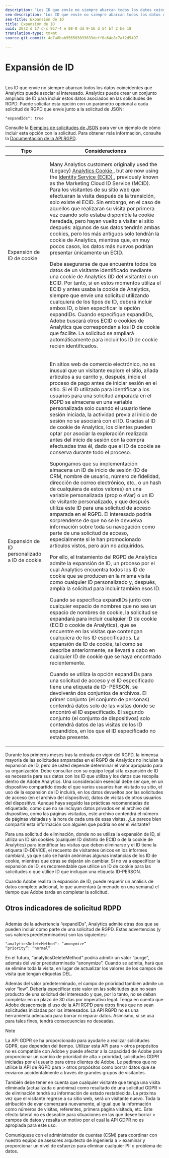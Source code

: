 ```yaml
---
description: 'Los ID que envíe no siempre abarcan todos los datos coincidentes que Analytics puede asociar al interesado. Analytics puede crear un conjunto ampliado de ID para incluir estos datos asociados en las solicitudes de RGPD. Puede solicitar esta opción con un parámetro opcional a cada solicitud de RGPD que envíe junto a la solicitud de JSON '
seo-description: 'Los ID que envíe no siempre abarcan todos los datos coincidentes que Analytics puede asociar al interesado. Analytics puede crear un conjunto ampliado de ID para incluir estos datos asociados en las solicitudes de RGPD. Puede solicitar esta opción con un parámetro opcional a cada solicitud de RGPD que envíe junto a la solicitud de JSON '
seo-title: Expansión de ID
title: Expansión de ID
uuid: 2672 d 17 d-c 957-4 e 08-8 dd 9-16 d 54 bf 2 be 18
translation-type: tm+mt
source-git-commit: 4e7a8bab956503093633deff0a64e8c7af2d5497

---
```



# Expansión de ID
#

Los ID que envíe no siempre abarcan todos los datos coincidentes que Analytics puede asociar al interesado. Analytics puede crear un conjunto ampliado de ID para incluir estos datos asociados en las solicitudes de RGPD. Puede solicitar esta opción con un parámetro opcional a cada solicitud de RGPD que envíe junto a la solicitud de JSON:

```
"expandIds": true
```

Consulte la [Ejemplos de solicitudes de JSON](../../admin/c-data-governance/gdpr-submit-access-delete.md#section_DB9DE6492FE740918F91D413E7BAB88F) para ver un ejemplo de cómo incluir esta opción con la solicitud. Para obtener más información, consulte la [Documentación de la API RGPD](https://www.adobe.io/apis/cloudplatform/gdpr/docs/alldocs.html#!api-specification/markdown/narrative/gdpr/use-cases/gdpr-api-overview.md).

<table id="table_A10CA8DC8C1643CF84A4DF30A6740D51"> 
 <thead> 
  <tr> 
   <th colname="col1" class="entry"> Tipo </th> 
   <th colname="col2" class="entry"> Consideraciones </th> 
  </tr> 
 </thead>
 <tbody> 
  <tr> 
   <td colname="col1"> <p>Expansión de ID de cookie </p> </td> 
   <td colname="col2"> <p>Many Analytics customers originally used the (Legacy) <a href="https://marketing.adobe.com/resources/help/en_US/whitepapers/cookies/cookies_analytics.html" format="html" scope="external"> Analytics Cookie </a>, but are now using the <a href="https://marketing.adobe.com/resources/help/en_US/mcvid/" format="https" scope="external"> Identity Service (ECID) </a>, previously known as the Marketing Cloud ID Service (MCID). Para los visitantes de su sitio web que efectuaran la visita después de la transición, solo existe el ECID. Sin embargo, en el caso de aquellos que realizaran su visita por primera vez cuando solo estaba disponible la cookie heredada, pero hayan vuelto a visitar el sitio después: algunos de sus datos tendrán ambas cookies, pero los más antiguos solo tendrán la cookie de Analytics, mientras que, en muy pocos casos, los datos más nuevos podrían presentar únicamente un ECID. </p> <p>Debe asegurarse de que encuentra todos los datos de un visitante identificado mediante una cookie de Analytics (ID del visitante) o un ECID. Por tanto, si en estos momentos utiliza el ECID y antes usaba la cookie de Analytics, siempre que envíe una solicitud utilizando cualquiera de los tipos de ID, deberá incluir ambos ID, o bien especificar la opción expandIDs. Cuando especifique expandIDs, Adobe buscará otros ECID o cookies de Analytics que correspondan a los ID de cookie que facilite. La solicitud se ampliará automáticamente para incluir los ID de cookie recién identificados. </p> </td> 
  </tr> 
  <tr> 
   <td colname="col1"> <p>Expansión de ID personalizado a ID de cookie </p> </td> 
   <td colname="col2"> <p>En sitios web de comercio electrónico, no es inusual que un visitante explore el sitio, añada artículos a su carrito y, después, inicie el proceso de pago antes de iniciar sesión en el sitio. Si el ID utilizado para identificar a los usuarios para una solicitud amparada en el RGPD se almacena en una variable personalizada solo cuando el usuario tiene sesión iniciada, la actividad previa al inicio de sesión no se asociará con el ID. Gracias al ID de cookie de Analytics, los clientes pueden optar por asociar la exploración realizada antes del inicio de sesión con la compra efectuadas tras él, dado que el ID de cookie se conserva durante todo el proceso. </p> <p>Supongamos que su implementación almacena un ID de inicio de sesión (ID de CRM, nombre de usuario, número de fidelidad, dirección de correo electrónico, etc., o un hash de cualquiera de estos valores) en una variable personalizada (prop o eVar) o un ID de visitante personalizado, y que después utiliza este ID para una solicitud de acceso amparada en el RGPD. El interesado podría sorprenderse de que no se le devuelva información sobre toda su navegación como parte de una solicitud de acceso, especialmente si le han promocionado artículos vistos, pero aún no adquiridos. </p> <p>Por ello, el tratamiento del RGPD de Analytics admite la expansión de ID, un proceso por el cual Analytics encuentra todos los ID de cookie que se producen en la misma visita como cualquier ID personalizado y, después, amplía la solicitud para incluir también esos ID. </p> <p>Cuando se especifica expandIDs junto con cualquier espacio de nombres que no sea un espacio de nombres de cookie, la solicitud se expandará para incluir cualquier ID de cookie (ECID o cookie de Analytics), que se encuentre en las visitas que contengan cualquiera de los ID especificados. La expansión de ID de cookie, tal como se describe anteriormente, se llevará a cabo en cualquier ID de cookie que se haya encontrado recientemente. </p> <p>Cuando se utiliza la opción expandIDs para una solicitud de acceso y el ID especificado tiene una etiqueta de ID-PERSON, se devolverán dos conjuntos de archivos. El primer conjunto (el conjunto de personas) contendrá datos solo de las visitas donde se encontró el ID especificado. El segundo conjunto (el conjunto de dispositivos) solo contendrá datos de las visitas de los ID expandidos, en los que el ID especificado no estaba presente. </p> </td> 
  </tr> 
 </tbody> 
</table>

Durante los primeros meses tras la entrada en vigor del RGPD, la inmensa mayoría de las solicitudes amparadas en el RGPD de Analytics no incluían la expansión de ID, pero de usted depende determinar el valor apropiado para su organización. Debe consultar con su equipo legal si la expansión de ID es necesaria para sus datos con los ID que utiliza y los datos que recopila dentro de Adobe Analytics. Una consideración esencial debe ser que, en un dispositivo compartido desde el que varios usuarios han visitado su sitio, el uso de la expansión de ID incluirá, en los datos devueltos por las solicitudes de acceso (en el archivo del dispositivo), datos de visitas de otros usuarios del dispositivo. Aunque haya seguido las prácticas recomendadas de etiquetado, como que no se incluyan datos privados en el archivo del dispositivo, como las páginas visitadas, este archivo contendrá el número de páginas visitadas y la hora de cada una de esas visitas. ¿Le parece bien compartir esta información con alguien que podría no ser el visitante?

Para una solicitud de eliminación, donde no se utiliza la expansión de ID, si utiliza un ID sin cookies (cualquier ID distinto de ECID o de la cookie de Analytics) para identificar las visitas que deben eliminarse y el ID tiene la etiqueta ID-DEVICE, el recuento de visitantes únicos en los informes cambiará, ya que solo se harán anónimas algunas instancias de los ID de cookie, mientras que otras se dejarán sin cambiar. Si no va a especificar la expansión de ID, es recomendable que utilice un ID de cookie para las solicitudes o que utilice ID que incluyan una etiqueta ID-PERSON.

Cuando Adobe realiza la expansión de ID, puede requerir un análisis de datos completo adicional, lo que aumentará (a menudo en una semana) el tiempo que Adobe tarda en completar la solicitud.

## Otros indicadores de solicitud RDPD
##

Además de la advertencia “expandIDs”, Analytics admite otras dos que se pueden incluir como parte de una solicitud de RGPD. Estas advertencias (y sus valores predeterminados) son las siguientes:

```
"analyticsDeleteMethod": “anonymize”
“priority”: “normal”
```

En el futuro, “analyticsDeleteMethod” podría admitir un valor “purge”, además del valor predeterminado “anonymize”. Cuando se admita, hará que se elimine toda la visita, en lugar de actualizar los valores de los campos de visita que tengan etiquetas DEL.

Además del valor predeterminado, el campo de prioridad también admite un valor “low”. Debería especificar este valor en las solicitudes que no sean producto de una solicitud del interesado y que, por lo tanto, no se deban completar en un plazo de 30 días por imperativo legal. Tenga en cuenta que Adobe desaconseja el uso de la API RGPD para otros fines que no sean solicitudes iniciadas por los interesados. La API RGPD no es una herramienta adecuada para borrar ni reparar datos. Asimismo, si se usa para tales fines, tendrá consecuencias no deseadas.

>[!NOTE]
>La API GDPR se ha proporcionado para ayudarle a realizar solicitudes GDPR, que dependen del tiempo. Utilizar esta API para &gt; otros propósitos no es compatible con Adobe y puede afectar a la capacidad de Adobe para proporcionar un cambio de prioridad de alta &gt; prioridad, solicitudes GDPR iniciadas por el usuario para otros clientes de Adobe. Le pedimos que no utilice la API de RGPD para &gt; otros propósitos como borrar datos que se enviaron accidentalmente a través de grandes grupos de visitantes.
>
>También debe tener en cuenta que cualquier visitante que tenga una visita eliminada (actualizada o anónima) como resultado de una solicitud GDPR &gt; de eliminación tendrá su información de estado restablecida. La próxima vez que el visitante regrese a su sitio web, será un visitante nuevo. Toda la atribución de evar comenzará nuevamente, al igual que la información como números de visitas, referentes, primera página visitada, etc. Este efecto lateral no es deseable para situaciones en las que desee borrar &gt; campos de datos y resalta un motivo por el cual la API GDPR no es apropiada para este uso.
>
>Comuníquese con el administrador de cuentas (CSM) para coordinar con nuestro equipo de asesores arquitecto de ingeniería a &gt; examinar y proporcionar un nivel de esfuerzo para eliminar cualquier PII o problema de datos.

